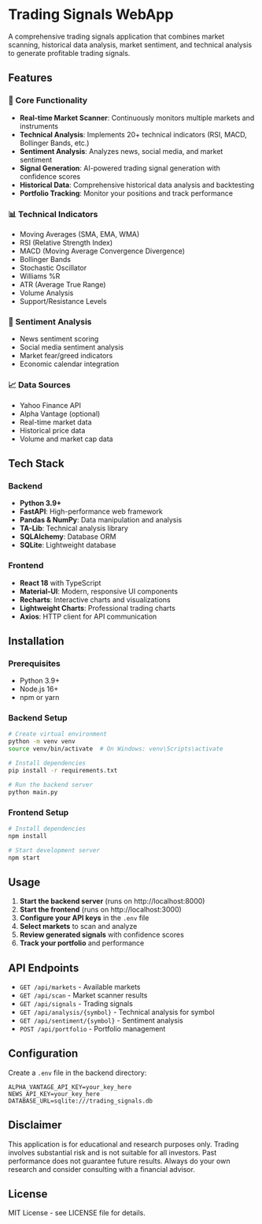 # Trading Signals WebApp

A comprehensive trading signals application that combines market scanning, historical data analysis, market sentiment, and technical analysis to generate profitable trading signals.

## Features

### 🚀 Core Functionality
- **Real-time Market Scanner**: Continuously monitors multiple markets and instruments
- **Technical Analysis**: Implements 20+ technical indicators (RSI, MACD, Bollinger Bands, etc.)
- **Sentiment Analysis**: Analyzes news, social media, and market sentiment
- **Signal Generation**: AI-powered trading signal generation with confidence scores
- **Historical Data**: Comprehensive historical data analysis and backtesting
- **Portfolio Tracking**: Monitor your positions and track performance

### 📊 Technical Indicators
- Moving Averages (SMA, EMA, WMA)
- RSI (Relative Strength Index)
- MACD (Moving Average Convergence Divergence)
- Bollinger Bands
- Stochastic Oscillator
- Williams %R
- ATR (Average True Range)
- Volume Analysis
- Support/Resistance Levels

### 🧠 Sentiment Analysis
- News sentiment scoring
- Social media sentiment analysis
- Market fear/greed indicators
- Economic calendar integration

### 📈 Data Sources
- Yahoo Finance API
- Alpha Vantage (optional)
- Real-time market data
- Historical price data
- Volume and market cap data

## Tech Stack

### Backend
- **Python 3.9+**
- **FastAPI**: High-performance web framework
- **Pandas & NumPy**: Data manipulation and analysis
- **TA-Lib**: Technical analysis library
- **SQLAlchemy**: Database ORM
- **SQLite**: Lightweight database

### Frontend
- **React 18** with TypeScript
- **Material-UI**: Modern, responsive UI components
- **Recharts**: Interactive charts and visualizations
- **Lightweight Charts**: Professional trading charts
- **Axios**: HTTP client for API communication

## Installation

### Prerequisites
- Python 3.9+
- Node.js 16+
- npm or yarn

### Backend Setup
```bash
# Create virtual environment
python -m venv venv
source venv/bin/activate  # On Windows: venv\Scripts\activate

# Install dependencies
pip install -r requirements.txt

# Run the backend server
python main.py
```

### Frontend Setup
```bash
# Install dependencies
npm install

# Start development server
npm start
```

## Usage

1. **Start the backend server** (runs on http://localhost:8000)
2. **Start the frontend** (runs on http://localhost:3000)
3. **Configure your API keys** in the `.env` file
4. **Select markets** to scan and analyze
5. **Review generated signals** with confidence scores
6. **Track your portfolio** and performance

## API Endpoints

- `GET /api/markets` - Available markets
- `GET /api/scan` - Market scanner results
- `GET /api/signals` - Trading signals
- `GET /api/analysis/{symbol}` - Technical analysis for symbol
- `GET /api/sentiment/{symbol}` - Sentiment analysis
- `POST /api/portfolio` - Portfolio management

## Configuration

Create a `.env` file in the backend directory:
```env
ALPHA_VANTAGE_API_KEY=your_key_here
NEWS_API_KEY=your_key_here
DATABASE_URL=sqlite:///trading_signals.db
```

## Disclaimer

This application is for educational and research purposes only. Trading involves substantial risk and is not suitable for all investors. Past performance does not guarantee future results. Always do your own research and consider consulting with a financial advisor.

## License

MIT License - see LICENSE file for details.

